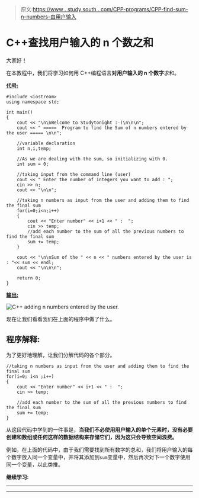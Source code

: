 > 原文:[https://www . study south . com/CPP-programs/CPP-find-sum-n-numbers-由用户输入](https://www.studytonight.com/cpp-programs/cpp-find-sum-of-n-numbers-entered-by-the-user)

# C++查找用户输入的 n 个数之和

大家好！

在本教程中，我们将学习如何用 C++编程语言**对用户输入的 n 个数字**求和。

<u>**代号:**</u>

```
#include <iostream>
using namespace std;

int main()
{
    cout << "\n\nWelcome to Studytonight :-)\n\n\n";
    cout << " =====  Program to find the Sum of n numbers entered by the user ===== \n\n";

    //variable declaration
    int n,i,temp;

    //As we are dealing with the sum, so initializing with 0.
    int sum = 0;

    //taking input from the command line (user)
    cout << " Enter the number of integers you want to add : ";
    cin >> n;
    cout << "\n\n";

    //taking n numbers as input from the user and adding them to find the final sum
    for(i=0;i<n;i++)
    {
        cout << "Enter number" << i+1 << " :  ";
        cin >> temp;
        //add each number to the sum of all the previous numbers to find the final sum
        sum += temp;
    }

    cout << "\n\nSum of the " << n << " numbers entered by the user is : "<< sum << endl;
    cout << "\n\n\n";

    return 0;
}
```

<u>**输出:**</u>

![C++ adding n numbers entered by the user.](../Images/efc4fd5c476c9a074b49de28228e4265.png)

现在让我们看看我们在上面的程序中做了什么。

## 程序解释:

为了更好地理解，让我们分解代码的各个部分。

```
//taking n numbers as input from the user and adding them to find the final sum
for(i=0; i<n ;i++)
{
    cout << "Enter number" << i+1 << " :  ";
    cin >> temp;

    //add each number to the sum of all the previous numbers to find the final sum
    sum += temp;
}
```

从这段代码中学到的一件事是，**当我们不必使用用户输入的单个元素时，没有必要创建和数组或任何这样的数据结构来存储它们，因为这只会导致空间浪费。**

例如，在上面的代码中，由于我们需要找到所有数字的总和，我们将用户输入的每个数字放入同一个变量中，并将其添加到`sum`变量中，然后再次对下一个数字使用同一个变量，以此类推。

**继续学习:**

* * *

* * *